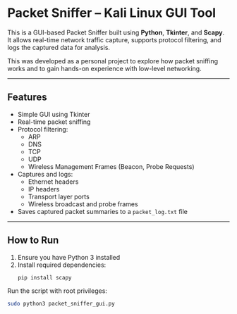 # Packet Sniffer – Kali Linux GUI Tool

This is a GUI-based Packet Sniffer built using **Python**, **Tkinter**, and **Scapy**.  
It allows real-time network traffic capture, supports protocol filtering, and logs the captured data for analysis.

This was developed as a personal project to explore how packet sniffing works and to gain hands-on experience with low-level networking.

---

## Features

- Simple GUI using Tkinter
- Real-time packet sniffing
- Protocol filtering:
  - ARP
  - DNS
  - TCP
  - UDP
  - Wireless Management Frames (Beacon, Probe Requests)
- Captures and logs:
  - Ethernet headers
  - IP headers
  - Transport layer ports
  - Wireless broadcast and probe frames
- Saves captured packet summaries to a `packet_log.txt` file

---

## How to Run

1. Ensure you have Python 3 installed
2. Install required dependencies:
   ```bash
   pip install scapy

Run the script with root privileges:
   ```bash
   sudo python3 packet_sniffer_gui.py
